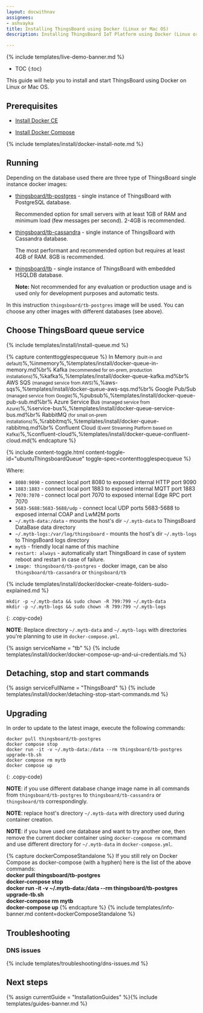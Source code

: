 ```yaml
---
layout: docwithnav
assignees:
- ashvayka
title: Installing ThingsBoard using Docker (Linux or Mac OS)
description: Installing ThingsBoard IoT Platform using Docker (Linux or Mac OS)

---
```


{% include templates/live-demo-banner.md %}

* TOC
{:toc}

This guide will help you to install and start ThingsBoard using Docker on Linux or Mac OS.


## Prerequisites

- [Install Docker CE](https://docs.docker.com/engine/installation/)

- [Install Docker Compose](https://docs.docker.com/compose/install/)

{% include templates/install/docker-install-note.md %}

## Running

Depending on the database used there are three type of ThingsBoard single instance docker images:

* [thingsboard/tb-postgres](https://hub.docker.com/r/thingsboard/tb-postgres/) - single instance of ThingsBoard with PostgreSQL database.
    
    Recommended option for small servers with at least 1GB of RAM and minimum load (few messages per second). 2-4GB is recommended.
* [thingsboard/tb-cassandra](https://hub.docker.com/r/thingsboard/tb-cassandra/) - single instance of ThingsBoard with Cassandra database. 
    
    The most performant and recommended option but requires at least 4GB of RAM. 8GB is recommended.  
* [thingsboard/tb](https://hub.docker.com/r/thingsboard/tb/) - single instance of ThingsBoard with embedded HSQLDB database. 
    
    **Note:** Not recommended for any evaluation or production usage and is used only for development purposes and automatic tests. 
    
In this instruction `thingsboard/tb-postgres` image will be used. You can choose any other images with different databases (see above).

## Choose ThingsBoard queue service

{% include templates/install/install-queue.md %}

{% capture contenttogglespecqueue %}
In Memory <small>(built-in and default)</small>%,%inmemory%,%templates/install/docker-queue-in-memory.md%br%
Kafka <small>(recommended for on-prem, production installations)</small>%,%kafka%,%templates/install/docker-queue-kafka.md%br%
AWS SQS <small>(managed service from AWS)</small>%,%aws-sqs%,%templates/install/docker-queue-aws-sqs.md%br%
Google Pub/Sub <small>(managed service from Google)</small>%,%pubsub%,%templates/install/docker-queue-pub-sub.md%br%
Azure Service Bus <small>(managed service from Azure)</small>%,%service-bus%,%templates/install/docker-queue-service-bus.md%br%
RabbitMQ <small>(for small on-prem installations)</small>%,%rabbitmq%,%templates/install/docker-queue-rabbitmq.md%br%
Confluent Cloud <small>(Event Streaming Platform based on Kafka)</small>%,%confluent-cloud%,%templates/install/docker-queue-confluent-cloud.md{% endcapture %}

{% include content-toggle.html content-toggle-id="ubuntuThingsboardQueue" toggle-spec=contenttogglespecqueue %} 

Where: 
    
- `8080:9090`            - connect local port 8080 to exposed internal HTTP port 9090
- `1883:1883`            - connect local port 1883 to exposed internal MQTT port 1883
- `7070:7070`            - connect local port 7070 to exposed internal Edge RPC port 7070
- `5683-5688:5683-5688/udp`            - connect local UDP ports 5683-5688 to exposed internal COAP and LwM2M ports 
- `~/.mytb-data:/data`   - mounts the host's dir `~/.mytb-data` to ThingsBoard DataBase data directory
- `~/.mytb-logs:/var/log/thingsboard`   - mounts the host's dir `~/.mytb-logs` to ThingsBoard logs directory
- `mytb`             - friendly local name of this machine
- `restart: always`        - automatically start ThingsBoard in case of system reboot and restart in case of failure.
- `image: thingsboard/tb-postgres`          - docker image, can be also `thingsboard/tb-cassandra` or `thingsboard/tb`

{% include templates/install/docker/docker-create-folders-sudo-explained.md %}

```
mkdir -p ~/.mytb-data && sudo chown -R 799:799 ~/.mytb-data
mkdir -p ~/.mytb-logs && sudo chown -R 799:799 ~/.mytb-logs
```
{: .copy-code}

**NOTE**: Replace directory `~/.mytb-data` and `~/.mytb-logs` with directories you're planning to use in `docker-compose.yml`.

{% assign serviceName = "tb" %}
{% include templates/install/docker/docker-compose-up-and-ui-credentials.md %}

## Detaching, stop and start commands

{% assign serviceFullName = "ThingsBoard" %}
{% include templates/install/docker/detaching-stop-start-commands.md %}

## Upgrading

In order to update to the latest image, execute the following commands:

```
docker pull thingsboard/tb-postgres
docker compose stop
docker run -it -v ~/.mytb-data:/data --rm thingsboard/tb-postgres upgrade-tb.sh
docker compose rm mytb
docker compose up
```
{: .copy-code}

**NOTE**: if you use different database change image name in all commands from `thingsboard/tb-postgres` to `thingsboard/tb-cassandra` or `thingsboard/tb` correspondingly.
 
**NOTE**: replace host's directory `~/.mytb-data` with directory used during container creation. 

**NOTE**: if you have used one database and want to try another one, then remove the current docker container using `docker-compose rm` command and use different directory for `~/.mytb-data` in `docker-compose.yml`.

{% capture dockerComposeStandalone %}
If you still rely on Docker Compose as docker-compose (with a hyphen) here is the list of the above commands:
<br>**docker pull thingsboard/tb-postgres**
<br>**docker-compose stop**
<br>**docker run -it -v ~/.mytb-data:/data --rm thingsboard/tb-postgres upgrade-tb.sh**
<br>**docker-compose rm mytb**
<br>**docker-compose up**
{% endcapture %}
{% include templates/info-banner.md content=dockerComposeStandalone %}

## Troubleshooting

### DNS issues

{% include templates/troubleshooting/dns-issues.md %}

## Next steps

{% assign currentGuide = "InstallationGuides" %}{% include templates/guides-banner.md %}
